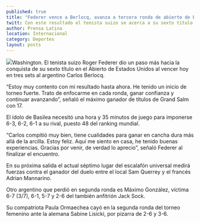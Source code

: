 ```yaml
---
published: true
title: "Federer vence a Berlocq, avanza a tercera ronda de abierto de EU"
twitt: Con este resultado el tenista suizo se acerca a su sexto título en este torneo. Ahora se enfrentará al ganador del duelo entre Mannarino y Querrey.
author: Prensa Latina
location: Internacional
category: Deportes
layout: posts
---
```


![](http://i.imgur.com/VN8hx9im.jpg)Washington. El tenista suizo Roger Federer dio un paso más hacia la conquista de su sexto título en el Abierto de Estados Unidos al vencer hoy en tres sets al argentino Carlos Berlocq.

“Estoy muy contento con mi resultado hasta ahora. He tenido un inicio de torneo fuerte. Trato de enfocarme en cada ronda, ganar confianza y continuar avanzando”, señaló el máximo ganador de títulos de Grand Salm con 17.

El ídolo de Basilea necesitó una hora y 35 minutos de juego para imponerse 6-3, 6-2, 6-1 a su rival, puesto 48 del ranking mundial.

“Carlos compitió muy bien, tiene cualidades para ganar en cancha dura más allá de la arcilla. Estoy feliz. Aquí me siento en casa, he tenido buenas experiencias. Gracias por venir, de verdad lo aprecio”, señaló Federer al finalizar el encuentro.

En su próxima salida el actual séptimo lugar del escalafón universal medirá fuerzas contra el ganador del duelo entre el local Sam Querrey y el francés Adrian Mannarino.

Otro argentino que perdió en segunda ronda es Máximo González, víctima 6-7 (3/7), 6-1, 5-7 y 2-6 del también anfitrión Jack Sock.

Su compatriota Paula Ormaechea cayó en la segunda ronda del torneo femenino ante la alemana Sabine Lisicki, por pizarra de 2-6 y 3-6.
